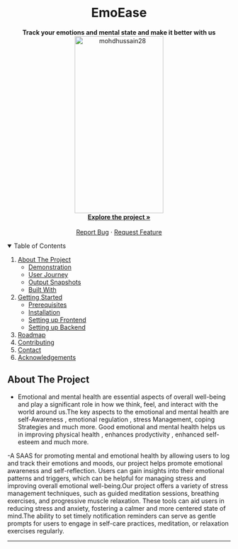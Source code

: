 <!-- PROJECT LOGO -->
<br />
<p align="center">

  <strong>
    <h1 align="center" >EmoEase</h1>
  </strong>
  
  <p align="center">
    <strong>
     Track your emotions and mental state and make it better with us
    </strong>
    <br />
        <img src="https://github.com/tahir19-fm/Tech-Gala/assets/102905297/4df99c76-a191-4f0c-a63c-8cec2822db76" alt="mohdhussain28" height="400" width="200"/>
    <br />
    <a href="https://github.com/tahir19-fm/EmoEase"><strong>Explore the project »</strong></a>
    <br />
    <br />
    <a href="https://github.com/tahir19-fm/EmoEase/issues">Report Bug</a>
    ·
    <a href="https://github.com/tahir19-fm/EmoEase/issues">Request Feature</a>
  </p>
</p>

<!-- TABLE OF CONTENTS -->
<details open="open">
  <summary>Table of Contents</summary>
  <ol>
    <li>
      <a href="#about-the-project">About The Project</a>
      <ul>
        <li><a href="#demonstration">Demonstration</a></li>
        <li><a href="#user-journey">User Journey</a></li>
        <li><a href="#output-sanpshots">Output Snapshots</a></li>
           <li><a href="#built-with">Built With</a></li>
      </ul>
    </li>
    <li>
      <a href="#getting-started">Getting Started</a>
      <ul>
        <li><a href="#prerequisites">Prerequisites</a></li>
        <li><a href="#installation">Installation</a></li>
        <li><a href="#setting-up-frontend">Setting up Frontend</a></li>
        <li><a href="#setting-up-backend">Setting up Backend</a></li>
      </ul>
    </li>
    <li><a href="#roadmap">Roadmap</a></li>
    <li><a href="#contributing">Contributing</a></li>
    <li><a href="#contact">Contact</a></li>
    <li><a href="#acknowledgements">Acknowledgements</a></li>
  </ol>
</details>

## About The Project

- Emotional and mental health are essential aspects of overall well-being and play a significant role in how we think, feel, and interact with the world around us.The key aspects to the emotional and mental health are self-Awareness , emotional regulation , stress Management, coping Strategies and much more. Good emotional and mental health helps us in improving physical health , enhances prodyctivity , enhanced self-esteem and much more. 

-A SAAS for promoting mental and emotional health by allowing users to log and track their emotions and moods, our project helps promote emotional awareness and self-reflection. Users can gain insights into their emotional patterns and triggers, which can be helpful for managing stress and improving overall emotional well-being.Our project offers a variety of stress management techniques, such as guided meditation sessions, breathing exercises, and progressive muscle relaxation. These tools can aid users in reducing stress and anxiety, fostering a calmer and more centered state of mind.The ability to set timely notification reminders can serve as gentle prompts for users to engage in self-care practices, meditation, or relaxation exercises regularly.

---



